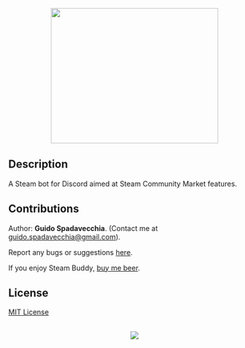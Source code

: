 <p align="center">
  <img src="https://github.com/guidospadavecchia/SteamBuddy/blob/master/resources/images/sb-logo-title.png" width="334px" height="270px">
</p>

## Description
A Steam bot for Discord aimed at Steam Community Market features.

## Contributions
Author: <b>Guido Spadavecchia</b>. (Contact me at guido.spadavecchia@gmail.com).  

Report any bugs or suggestions [here](https://github.com/guidospadavecchia/SteamBuddy/issues).

If you enjoy Steam Buddy, [buy me beer](https://paypal.me/guidospadavecchia).

## License
[MIT License](https://github.com/guidospadavecchia/SteamBuddy/blob/master/LICENSE)

## 
<p align="center">
  <img src="http://ForTheBadge.com/images/badges/built-with-love.svg">
</p>
